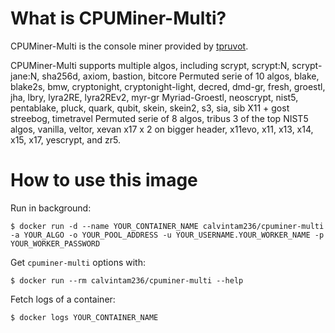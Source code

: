 # What is CPUMiner-Multi?

CPUMiner-Multi is the console miner provided by [tpruvot](https://github.com/tpruvot/cpuminer-multi).

CPUMiner-Multi supports multiple algos, including scrypt, scrypt:N, scrypt-jane:N, sha256d, axiom, bastion, bitcore Permuted serie of 10 algos, blake, blake2s, bmw, cryptonight, cryptonight-light, decred, dmd-gr, fresh, groestl, jha, lbry, lyra2RE, lyra2REv2, myr-gr Myriad-Groestl, neoscrypt, nist5, pentablake, pluck, quark, qubit, skein, skein2, s3, sia, sib X11 + gost streebog, timetravel Permuted serie of 8 algos, tribus 3 of the top NIST5 algos, vanilla, veltor, xevan x17 x 2 on bigger header, x11evo, x11, x13, x14, x15, x17, yescrypt, and zr5.

# How to use this image

Run in background:

```console
$ docker run -d --name YOUR_CONTAINER_NAME calvintam236/cpuminer-multi -a YOUR_ALGO -o YOUR_POOL_ADDRESS -u YOUR_USERNAME.YOUR_WORKER_NAME -p YOUR_WORKER_PASSWORD
```

Get `cpuminer-multi` options with:

```console
$ docker run --rm calvintam236/cpuminer-multi --help
```

Fetch logs of a container:

```console
$ docker logs YOUR_CONTAINER_NAME
```

